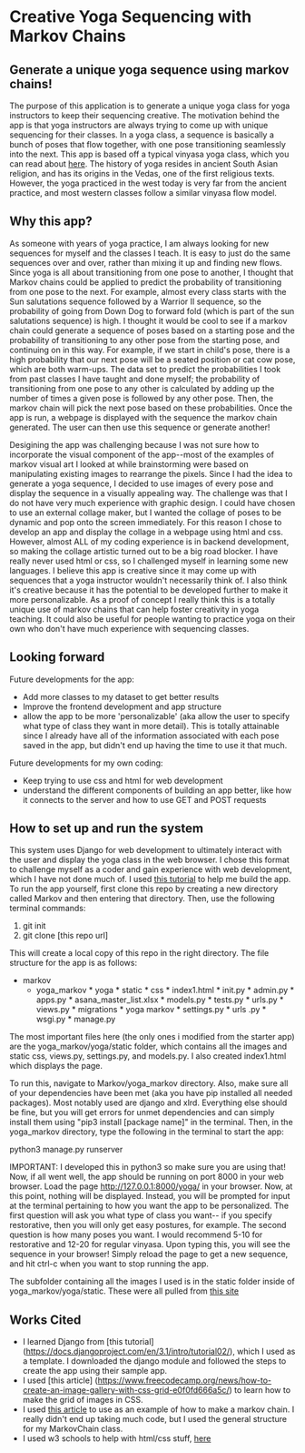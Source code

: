 # Creative Yoga Sequencing with Markov Chains

## Generate a unique yoga sequence using markov chains!
The purpose of this application is to generate a unique yoga class for yoga instructors to keep their sequencing creative. The motivation behind the app is that yoga instructors are always trying to come up with unique sequencing for their classes. In a yoga class, a sequence is basically a bunch of poses that flow together, with one pose transitioning seamlessly into the next. This app is based off a typical vinyasa yoga class, which you can read about [here](https://oneflowyoga.com/blog/what-is-vinyasa-yoga). The history of yoga resides in ancient South Asian religion, and has its origins in the Vedas, one of the first religious texts. However, the yoga practiced in the west today is very far from the ancient practice, and most western classes follow a similar vinyasa flow model. 

## Why this app?
As someone with years of yoga practice, I am always looking for new sequences for myself and the classes I teach. It is easy to just do the same sequences over and over, rather than mixing it up and finding new flows. Since yoga is all about transitioning from one pose to another, I thought that Markov chains could be applied to predict the probability of transitioning from one pose to the next. For example, almost every class starts with the Sun salutations sequence followed by a Warrior II sequence, so the probability of going from Down Dog to forward fold (which is part of the sun salutations sequence) is high. I thought it would be cool to see if a markov chain could generate a sequence of poses based on a starting pose and the probability of transitioning to any other pose from the starting pose, and continuing on in this way. For example, if we start in child's pose, there is a high probability that our next pose will be a seated position or cat cow pose, which are both warm-ups. The data set to predict the probabilities I took from past classes I have taught and done myself; the probability of transitioning from one pose to any other is calculated by adding up the number of times a given pose is followed by any other pose. Then, the markov chain will pick the next pose based on these probabilities. Once the app is run, a webpage is displayed with the sequence the markov chain generated. The user can then use this sequence or generate another!

Desigining the app was challenging because I was not sure how to incorporate the visual component of the app--most of the examples of markov visual art I looked at while brainstorming were based on manipulating existing images to rearrange the pixels. Since I had the idea to generate a yoga sequence, I decided to use images of every pose and display the sequence in a visually appealing way. The challenge was that I do not have very much experience with graphic design. I could have chosen to use an external collage maker, but I wanted the collage of poses to be dynamic and pop onto the screen immediately. For this reason I chose to develop an app and display the collage in a webpage using html and css. However, almost ALL of my coding experience is in backend development, so making the collage artistic turned out to be a big road blocker. I have really never used html or css, so I challenged myself in learning some new languages. I believe this app is creative since it may come up with sequences that a yoga instructor wouldn't necessarily think of. I also think it's creative because it has the potential to be developed further to make it more personalizable. As a proof of concept I really think this is a totally unique use of markov chains that can help foster creativity in yoga teaching. It could also be useful for people wanting to practice yoga on their own who don't have much experience with sequencing classes.

## Looking forward
Future developments for the app:
- Add more classes to my dataset to get better results
- Improve the frontend development and app structure
- allow the app to be more 'personalizable' (aka allow the user to specify what type of class they want in more detail). This is totally attainable since I already have all of the information associated with each pose saved in the app, but didn't end up having the time to use it that much. 

Future developments for my own coding:
- Keep trying to use css and html for web development
- understand the different components of building an app better, like how it connects to the server and how to use GET and POST requests

## How to set up and run the system
This system uses Django for web development to ultimately interact with the user and display the yoga class in the web browser. I chose this format to challenge myself as a coder and gain experience with web development, which I have not done much of. I used [this tutorial](https://docs.djangoproject.com/en/3.1/intro/tutorial01/) to help me build the app. 
To run the app yourself, first clone this repo by creating a new directory called Markov and then entering that directory. Then, use the following terminal commands:

1. git init 
2. git clone [this repo url]

This will create a local copy of this repo in the right directory. The file structure for the app is as follows:
* markov
  * yoga_markov
        * yoga
        * static
        * css
         * index1.html
         * init.py
         * admin.py
        * apps.py
         * asana_master_list.xlsx
          * models.py
         * tests.py
         * urls.py
         * views.py
          * migrations
        * yoga markov
            * settings.py
            * urls .py
          * wsgi.py
          * manage.py

The most important files here (the only ones i modified from the starter app) are the yoga_markov/yoga/static folder, which contains all the images and static css, views.py, settings.py, and models.py. I also created index1.html which displays the page. 

To run this, navigate to Markov/yoga_markov directory. Also, make sure all of your dependencies have been met (aka you have pip installed all needed packages). Most notably used are django and xlrd. Everything else should be fine, but you will get errors for unmet dependencies and can simply install them using "pip3 install [package name]" in the terminal.
Then, in the yoga_markov directory, type the following in the terminal to start the app:

python3 manage.py runserver

IMPORTANT: I developed this in python3 so make sure you are using that!
Now, if all went well, the app should be running on port 8000 in your web browser. Load the page http://127.0.0.1:8000/yoga/ in your browser. Now, at this point, nothing will be displayed. Instead, you will be prompted for input at the terminal pertaining to how you want the app to be personalized. The first question will ask you what type of class you want-- if you specify restorative, then you will only get easy postures, for example. The second question is how many poses you want. I would recommend 5-10 for restorative and 12-20 for regular vinyasa. Upon typing this, you will see the sequence in your browser! Simply reload the page to get a new sequence, and hit ctrl-c when you want to stop running the app.

The subfolder containing all the images I used is in the static folder inside of yoga_markov/yoga/static. These were all pulled from [this site](https://www.tummee.com/yoga/poses/all)

## Works Cited

- I learned Django from [this tutorial]
(https://docs.djangoproject.com/en/3.1/intro/tutorial02/), which I used as a template. I downloaded the django module and followed the steps to create the app using their sample app.
- I used [this article]
(https://www.freecodecamp.org/news/how-to-create-an-image-gallery-with-css-grid-e0f0fd666a5c/) to learn how to make the grid of images in CSS.
- I used [this article](
https://medium.com/@__amol__/markov-chains-with-python-1109663f3678) to use as an example of how to make a markov chain. I really didn't end up taking much code, but I used the general structure for my MarkovChain class.
- I used w3 schools to help with html/css stuff, [here](https://www.w3schools.com/cssref/pr_padding.asp)

